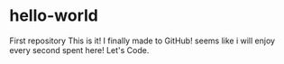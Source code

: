 # hello-world
First repository
This is it! I finally made to GitHub! seems like i will enjoy every second spent here! Let's Code.
